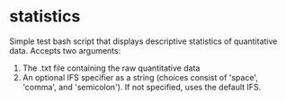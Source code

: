 # statistics

Simple test bash script that displays descriptive statistics of quantitative data.
Accepts two arguments:
  1) The .txt file containing the raw quantitative data
  2) An optional IFS specifier as a string (choices consist of 'space', 'comma', and 'semicolon'). If not specified, uses the default IFS.
